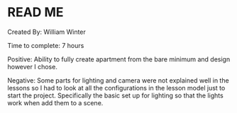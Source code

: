 # READ ME

Created By: William Winter

Time to complete: 7 hours

Positive: Ability to fully create apartment from the bare minimum and design however I chose.

Negative: Some parts for lighting and camera were not explained well in the lessons so I had to look at all the configurations in the lesson model just to start the project. Specifically the basic set up for lighting so that the lights work when add them to a scene.


